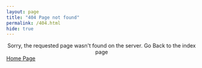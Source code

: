 ```yaml
---
layout: page
title: "404 Page not found"
permalink: /404.html
hide: true
---
```


<center>Sorry, the requested page wasn't found on the server. Go Back to the index page</center>
<div class="text-center">
<a class="button" href="{{ '/' | relative_url }}">
                     Home Page
                    </a>
</div>
